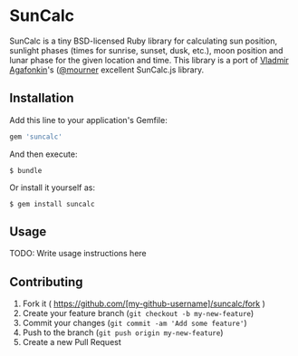 # SunCalc

SunCalc is a tiny BSD-licensed Ruby library for calculating sun position, 
sunlight phases (times for sunrise, sunset, dusk, etc.), moon position and
lunar phase for the given location and time. This library is a port of 
[Vladmir Agafonkin](agafonkin.com/en)'s ([@mourner](https://github.com/mourner) excellent SunCalc.js library.  

## Installation

Add this line to your application's Gemfile:

```ruby
gem 'suncalc'
```

And then execute:

    $ bundle

Or install it yourself as:

    $ gem install suncalc

## Usage

TODO: Write usage instructions here

## Contributing

1. Fork it ( https://github.com/[my-github-username]/suncalc/fork )
2. Create your feature branch (`git checkout -b my-new-feature`)
3. Commit your changes (`git commit -am 'Add some feature'`)
4. Push to the branch (`git push origin my-new-feature`)
5. Create a new Pull Request